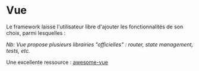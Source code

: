 # Vue

Le framework laisse l'utilisateur libre d'ajouter les fonctionnalités de son choix, parmi lesquelles :

*Nb: Vue propose plusieurs librairies "officielles" : router, state management, tests, etc.*

Une excellente ressource : [awesome-vue](https://github.com/vuejs/awesome-vue)